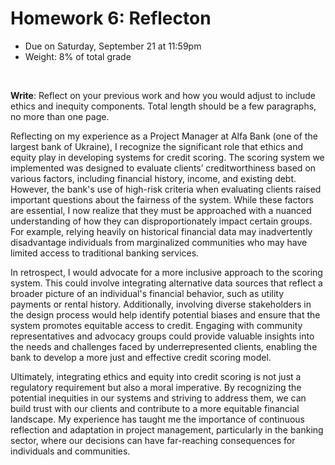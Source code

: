 # Homework 6: Reflecton

- Due on Saturday, September 21 at 11:59pm
- Weight: 8% of total grade

<br>

**Write**: Reflect on your previous work and how you would adjust to include ethics and inequity components. Total length should be a few paragraphs, no more than one page.


Reflecting on my experience as a Project Manager at Alfa Bank (one of the largest bank of Ukraine), I recognize the significant role that ethics and equity play in developing systems for credit scoring. The scoring system we implemented was designed to evaluate clients’ creditworthiness based on various factors, including financial history, income, and existing debt. However, the bank's use of high-risk criteria when evaluating clients raised important questions about the fairness of the system. While these factors are essential, I now realize that they must be approached with a nuanced understanding of how they can disproportionately impact certain groups. For example, relying heavily on historical financial data may inadvertently disadvantage individuals from marginalized communities who may have limited access to traditional banking services.

In retrospect, I would advocate for a more inclusive approach to the scoring system. This could involve integrating alternative data sources that reflect a broader picture of an individual's financial behavior, such as utility payments or rental history. Additionally, involving diverse stakeholders in the design process would help identify potential biases and ensure that the system promotes equitable access to credit. Engaging with community representatives and advocacy groups could provide valuable insights into the needs and challenges faced by underrepresented clients, enabling the bank to develop a more just and effective credit scoring model.

Ultimately, integrating ethics and equity into credit scoring is not just a regulatory requirement but also a moral imperative. By recognizing the potential inequities in our systems and striving to address them, we can build trust with our clients and contribute to a more equitable financial landscape. My experience has taught me the importance of continuous reflection and adaptation in project management, particularly in the banking sector, where our decisions can have far-reaching consequences for individuals and communities.
